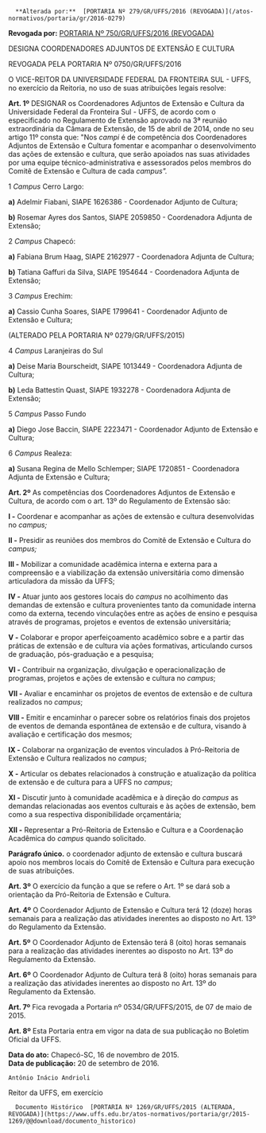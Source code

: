       **Alterada por:**  [PORTARIA Nº 279/GR/UFFS/2016 (REVOGADA)](/atos-normativos/portaria/gr/2016-0279) 

 **Revogada por:**  [PORTARIA Nº 750/GR/UFFS/2016 (REVOGADA)](/atos-normativos/portaria/gr/2016-0750) 

   DESIGNA COORDENADORES ADJUNTOS DE EXTENSÃO E CULTURA  

REVOGADA PELA PORTARIA Nº 0750/GR/UFFS/2016

 O VICE-REITOR DA UNIVERSIDADE FEDERAL DA FRONTEIRA SUL - UFFS, no exercício da Reitoria, no uso de suas atribuições legais resolve:

 **Art. 1º** DESIGNAR os Coordenadores Adjuntos de Extensão e Cultura da Universidade Federal da Fronteira Sul - UFFS, de acordo com o especificado no Regulamento de Extensão aprovado na 3ª reunião extraordinária da Câmara de Extensão, de 15 de abril de 2014, onde no seu artigo 11º consta que: "Nos *campi* é de competência dos Coordenadores Adjuntos de Extensão e Cultura fomentar e acompanhar o desenvolvimento das ações de extensão e cultura, que serão apoiados nas suas atividades por uma equipe técnico-administrativa e assessorados pelos membros do Comitê de Extensão e Cultura de cada *campus".*

 1 *Campus* Cerro Largo:

 **a)** Adelmir Fiabani, SIAPE 1626386 - Coordenador Adjunto de Cultura;

 **b)** Rosemar Ayres dos Santos, SIAPE 2059850 - Coordenadora Adjunta de Extensão;

 2 *Campus* Chapecó:

 **a)** Fabiana Brum Haag, SIAPE 2162977 - Coordenadora Adjunta de Cultura;

 **b)** Tatiana Gaffuri da Silva, SIAPE 1954644 - Coordenadora Adjunta de Extensão;

 3 *Campus* Erechim:

 **a)** Cassio Cunha Soares, SIAPE 1799641 - Coordenador Adjunto de Extensão e Cultura;

 (ALTERADO PELA PORTARIA Nº 0279/GR/UFFS/2015)

 4 *Campus* Laranjeiras do Sul

 **a)** Deise Maria Bourscheidt, SIAPE 1013449 - Coordenadora Adjunta de Cultura;

 **b)** Leda Battestin Quast, SIAPE 1932278 - Coordenadora Adjunta de Extensão;

 5 *Campus* Passo Fundo

 **a)** Diego Jose Baccin, SIAPE 2223471 - Coordenador Adjunto de Extensão e Cultura;

 6 *Campus* Realeza:

 **a)** Susana Regina de Mello Schlemper; SIAPE 1720851 - Coordenadora Adjunta de Extensão e Cultura;

 **Art. 2º** As competências dos Coordenadores Adjuntos de Extensão e Cultura, de acordo com o art. 13º do Regulamento de Extensão são:

 **I -** Coordenar e acompanhar as ações de extensão e cultura desenvolvidas no *campus;*

 **II -** Presidir as reuniões dos membros do Comitê de Extensão e Cultura do *campus;*

 **III -** Mobilizar a comunidade acadêmica interna e externa para a compreensão e a viabilização da extensão universitária como dimensão articuladora da missão da UFFS;

 **IV -** Atuar junto aos gestores locais do *campus* no acolhimento das demandas de extensão e cultura provenientes tanto da comunidade interna como da externa, tecendo vinculações entre as ações de ensino e pesquisa através de programas, projetos e eventos de extensão universitária;

 **V -** Colaborar e propor aperfeiçoamento acadêmico sobre e a partir das práticas de extensão e de cultura via ações formativas, articulando cursos de graduação, pós-graduação e a pesquisa;

 **VI -** Contribuir na organização, divulgação e operacionalização de programas, projetos e ações de extensão e cultura no *campus*;

 **VII -** Avaliar e encaminhar os projetos de eventos de extensão e de cultura realizados no *campus*;

 **VIII -** Emitir e encaminhar o parecer sobre os relatórios finais dos projetos de eventos de demanda espontânea de extensão e de cultura, visando à avaliação e certificação dos mesmos;

 **IX -** Colaborar na organização de eventos vinculados à Pró-Reitoria de Extensão e Cultura realizados no *campus*;

 **X -** Articular os debates relacionados à construção e atualização da política de extensão e de cultura para a UFFS no *campus*;

 **XI -** Discutir junto à comunidade acadêmica e à direção do *campus* as demandas relacionadas aos eventos culturais e às ações de extensão, bem como a sua respectiva disponibilidade orçamentária;

 **XII -** Representar a Pró-Reitoria de Extensão e Cultura e a Coordenação Acadêmica do *campus* quando solicitado.

 **Parágrafo único.** o coordenador adjunto de extensão e cultura buscará apoio nos membros locais do Comitê de Extensão e Cultura para execução de suas atribuições.

 **Art. 3º** O exercício da função a que se refere o Art. 1º se dará sob a orientação da Pró-Reitoria de Extensão e Cultura.

 **Art. 4º** O Coordenador Adjunto de Extensão e Cultura terá 12 (doze) horas semanais para a realização das atividades inerentes ao disposto no Art. 13º do Regulamento da Extensão.

 **Art. 5º** O Coordenador Adjunto de Extensão terá 8 (oito) horas semanais para a realização das atividades inerentes ao disposto no Art. 13º do Regulamento da Extensão.

 **Art. 6º** O Coordenador Adjunto de Cultura terá 8 (oito) horas semanais para a realização das atividades inerentes ao disposto no Art. 13º do Regulamento da Extensão.

 **Art. 7º** Fica revogada a Portaria nº 0534/GR/UFFS/2015, de 07 de maio de 2015.

 **Art. 8º** Esta Portaria entra em vigor na data de sua publicação no Boletim Oficial da UFFS.

  

   **Data do ato:** Chapecó-SC, 16 de novembro de 2015.   
 **Data de publicação:**  20 de setembro de 2016. 

    Antônio Inácio Andrioli   
 Reitor da UFFS, em exercício 

      Documento Histórico  [PORTARIA Nº 1269/GR/UFFS/2015 (ALTERADA, REVOGADA)](https://www.uffs.edu.br/atos-normativos/portaria/gr/2015-1269/@@download/documento_historico)     
      
